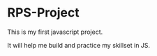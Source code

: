 # RPS-Project

This is my first javascript project. 

It will help me build and practice my skillset in JS.

